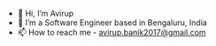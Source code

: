 - 👋 Hi, I’m Avirup
- 👀 I’m a Software Engineer based in Bengaluru, India 
- 📫 How to reach me - avirup.banik2017@gmail.com

<!---
Avirup-001/Avirup-001 is a ✨ special ✨ repository because its `README.md` (this file) appears on your GitHub profile.
You can click the Preview link to take a look at your changes.
--->
